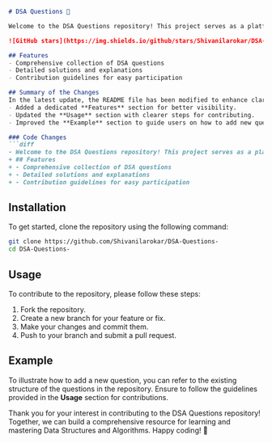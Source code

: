 ```markdown
# DSA Questions 🚀

Welcome to the DSA Questions repository! This project serves as a platform for developers and learners to practice and enhance their skills in Data Structures and Algorithms (DSA). This repository is designed to help you improve your understanding of various data structures and algorithms through a collection of questions and solutions.

![GitHub stars](https://img.shields.io/github/stars/Shivanilarokar/DSA-Questions-?style=social) ![Forks](https://img.shields.io/github/forks/Shivanilarokar/DSA-Questions-?style=social)

## Features
- Comprehensive collection of DSA questions
- Detailed solutions and explanations
- Contribution guidelines for easy participation

## Summary of the Changes
In the latest update, the README file has been modified to enhance clarity and improve the contribution process. Key changes include:
- Added a dedicated **Features** section for better visibility.
- Updated the **Usage** section with clearer steps for contributing.
- Improved the **Example** section to guide users on how to add new questions effectively.

### Code Changes
```diff
- Welcome to the DSA Questions repository! This project serves as a platform for developers and learners to practice and enhance their skills in Data Structures and Algorithms (DSA). This repository is designed to help you improve your understanding of various data structures and algorithms through a collection of questions and solutions.
+ ## Features
+ - Comprehensive collection of DSA questions
+ - Detailed solutions and explanations
+ - Contribution guidelines for easy participation
```

## Installation
To get started, clone the repository using the following command:

```bash
git clone https://github.com/Shivanilarokar/DSA-Questions-
cd DSA-Questions-
```

## Usage
To contribute to the repository, please follow these steps:
1. Fork the repository.
2. Create a new branch for your feature or fix.
3. Make your changes and commit them.
4. Push to your branch and submit a pull request.

## Example
To illustrate how to add a new question, you can refer to the existing structure of the questions in the repository. Ensure to follow the guidelines provided in the **Usage** section for contributions.

Thank you for your interest in contributing to the DSA Questions repository! Together, we can build a comprehensive resource for learning and mastering Data Structures and Algorithms. Happy coding! 🎉
```